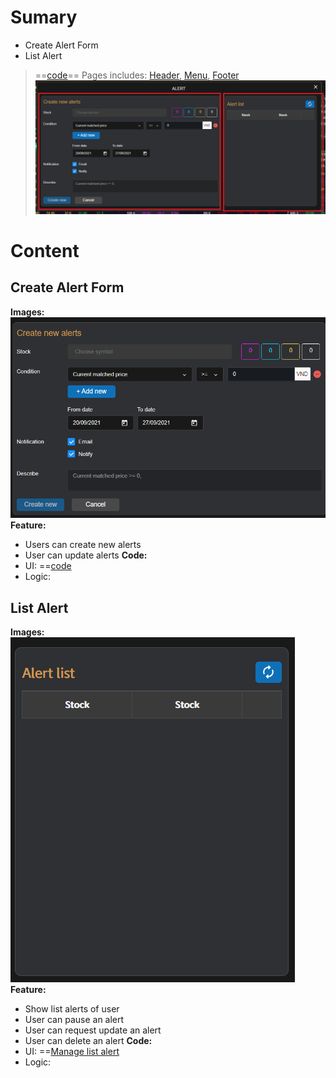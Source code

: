 # Sumary
- Create Alert Form
- List Alert
>==[code](src\components\major\alert\index.js)==
> Pages includes: [Header](../../Common%20UI/Header.md), [Menu](../../Common%20UI/Menu.md), [Footer](../../Common%20UI/Footer.md) 
![](Images/Alert.png)
# Content
## Create Alert Form
**Images:**
![](Images/CreateAlertForm.png)
**Feature:**
- Users can create new alerts
- User can update alerts
**Code:**
- UI: ==[code](src\components\major\alert\index.js)
- Logic:
## List Alert
**Images:**
![](Images/ListAlert.png)
**Feature:**
- Show list alerts of user
- User can pause an alert
- User can request update an alert
- User can delete an alert
**Code:**
- UI: ==[Manage list alert](src\components\major\alert\manage-list\index.js)
- Logic:
